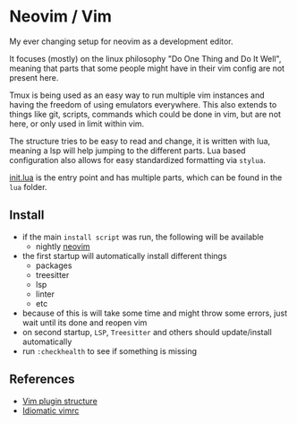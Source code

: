 # Neovim / Vim

My ever changing setup for neovim as a development editor.

It focuses (mostly) on the linux philosophy "Do One Thing and Do It Well", meaning that parts that some people might have in their vim config are not present here.

Tmux is being used as an easy way to run multiple vim instances and having the freedom of using emulators everywhere.
This also extends to things like git, scripts, commands which could be done in vim, but are not here, or only used in limit within vim.

The structure tries to be easy to read and change, it is written with lua, meaning a lsp will help jumping to the different parts.
Lua based configuration also allows for easy standardized formatting via `stylua`.

[init.lua](./init.lua) is the entry point and has multiple parts, which can be found in the `lua` folder.


## Install

- if the main `install script` was run, the following will be available
  - nightly [neovim](https://github.com/neovim/neovim)
- the first startup will automatically install different things
  - packages
  - treesitter
  - lsp
  - linter
  - etc
- because of this is will take some time and might throw some errors, just wait until its done and reopen vim
- on second startup, `LSP`, `Treesitter` and others should update/install automatically
- run `:checkhealth` to see if something is missing


## References

- [Vim plugin structure](https://learnvimscriptthehardway.stevelosh.com/chapters/42.html)
- [Idiomatic vimrc](https://github.com/romainl/idiomatic-vimrc)
